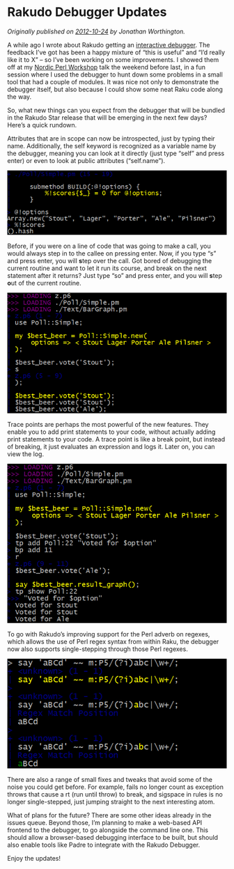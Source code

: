 # Rakudo Debugger Updates
    
*Originally published on [2012-10-24](https://6guts.wordpress.com/2012/10/24/rakudo-debugger-updates/) by Jonathan Worthington.*

A while ago I wrote about Rakudo getting an [interactive debugger](https://6guts.wordpress.com/2012/08/28/a-rakudo-debugger/). The feedback I’ve got has been a happy mixture of “this is useful” and “I’d really like it to X” – so I’ve been working on some improvements. I showed them off at my [Nordic Perl Workshop](http://act.yapc.eu/npw2012/) talk the weekend before last, in a fun session where I used the debugger to hunt down some problems in a small tool that had a couple of modules. It was nice not only to demonstrate the debugger itself, but also because I could show some neat Raku code along the way.

So, what new things can you expect from the debugger that will be bundled in the Rakudo Star release that will be emerging in the next few days? Here’s a quick rundown.

Attributes that are in scope can now be introspected, just by typing their name. Additionally, the self keyword is recognized as a variable name by the debugger, meaning you can look at it directly (just type “self” and press enter) or even to look at public attributes (“self.name”).

![public attributes](attrs.png)

Before, if you were on a line of code that was going to make a call, you would always step in to the callee on pressing enter. Now, if you type “s” and press enter, you will **s**tep over the call. Got bored of debugging the current routine and want to let it run its course, and break on the next statement after it returns? Just type “so” and press enter, and you will **s**tep **o**ut of the current routine.

![step out](step.png)

Trace points are perhaps the most powerful of the new features. They enable you to add print statements to your code, without actually adding print statements to your code. A trace point is like a break point, but instead of breaking, it just evaluates an expression and logs it. Later on, you can view the log.

![view the log](tracepoints.png)

To go with Rakudo’s improving support for the Perl adverb on regexes, which allows the use of Perl regex syntax from within Raku, the debugger now also supports single-stepping through those Perl regexes.

![Perl regexes](p5rx.png)

There are also a range of small fixes and tweaks that avoid some of the noise you could get before. For example, fails no longer count as exception throws that cause a rt (run until throw) to break, and sigspace in rules is no longer single-stepped, just jumping straight to the next interesting atom.

What of plans for the future? There are some other ideas already in the issues queue. Beyond those, I’m planning to make a web-based API frontend to the debugger, to go alongside the command line one. This should allow a browser-based debugging interface to be built, but should also enable tools like Padre to integrate with the Rakudo Debugger.

Enjoy the updates!
